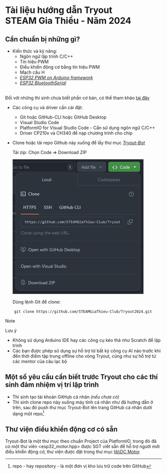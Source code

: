 # Tài liệu hướng dẫn Tryout</br> STEAM Gia Thiều - Năm 2024

<!-- > Tham khảo phần cứng robot [tại đây](mechanic/) -->

## Cần chuẩn bị những gì?

* Kiến thức và kỹ năng:
    - Ngôn ngữ lập trình C/C++
    - Tín hiệu PWM
    - Điều khiển động cơ bằng tín hiệu PWM
    - Mạch cầu H
    - *[ESP32 PWM on Arduino framework](https://randomnerdtutorials.com/esp32-pwm-arduino-ide/)*
    - *[ESP32 BluetoothSerial](https://randomnerdtutorials.com/esp32-bluetooth-classic-arduino-ide/)*
    </br>
Đối với những thí sinh chưa biết phần cơ bản, có thể tham khảo [tại đây](https://github.com/sgtsince2022/BEGINNER_TUTORIALS)

* Các công cụ và driver cần cài đặt:
    - Git hoặc GitHub-CLI hoặc GitHub Desktop
    - Visual Studio Code
    - PlatformIO for Visual Studio Code - Cần sử dụng ngôn ngữ C/C++
    - Driver CP210x và CH340 để nạp chương trình cho chip


* Clone hoặc tải repo Github này xuống để lấy thư mục [*Tryout-Bot*](Tryout-Bot) </br>

    Tải zip: Chọn Code => Download ZIP
    
    ![Tải zip](image/zip-download.png)
    
    Dùng lệnh Git để clone:
```
    git clone https://github.com/STEAMGiaThieu-Club/Tryout2024.git
```

> [!Note]
> Lưu ý
> 
> * Không sử dụng Arduino IDE hay các công cụ kéo thả như Scratch để lập trình
> * Các bạn được phép sử dụng sự hỗ trợ từ bất kỳ công cụ AI nào trước khi đến thời điểm tập trung offline cho vòng Tryout, cũng như sự hỗ trợ từ các mentor của câu lạc bộ

## Một số yêu cầu cần biết trước Tryout cho các thí sinh đảm nhiệm vị trí lập trình

* Thí sinh tạo tài khoản GitHub cá nhân *(nếu chưa có)*
* Thí sinh clone repo này xuống máy tính cá nhân như đã hướng dẫn ở trên, sau đó push thư mục Tryout-Bot lên trang GitHub cá nhân dưới dạng một repo[^1]

[^1]: repo - hay repository - là một đơn vị kho lưu trữ code trên GitHub

## Thư viện điều khiển động cơ có sẵn
Tryout-Bot là một thư mục theo chuẩn Project của PlatformIO, trong đó đã có một thư viên <esp32_motor.hpp> được SGT viết sẵn để hỗ trợ người mới điều khiển động cơ, thư viện được đặt trong thư mục [lib\DC Motor](Tryout-Bot/lib/DC%20Motor)